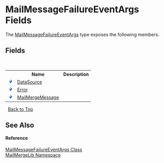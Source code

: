# MailMessageFailureEventArgs Fields
 

The <a href="af374f06-9374-9a9e-1408-7abdef062e3d">MailMessageFailureEventArgs</a> type exposes the following members.


## Fields
&nbsp;<table><tr><th></th><th>Name</th><th>Description</th></tr><tr><td>![Public field](media/pubfield.gif "Public field")</td><td><a href="aee70fa5-8e6a-32c4-2369-9f4fb343de24">DataSource</a></td><td /></tr><tr><td>![Public field](media/pubfield.gif "Public field")</td><td><a href="bf378e65-772d-5b95-19dd-7d99123dbdc4">Error</a></td><td /></tr><tr><td>![Public field](media/pubfield.gif "Public field")</td><td><a href="fcd8b13a-4438-285d-64af-e74fceb1f75b">MailMergeMessage</a></td><td /></tr></table>&nbsp;
<a href="#mailmessagefailureeventargs-fields">Back to Top</a>

## See Also


#### Reference
<a href="af374f06-9374-9a9e-1408-7abdef062e3d">MailMessageFailureEventArgs Class</a><br /><a href="31c6ebbe-d683-7561-7308-5a5ee1f76bf5">MailMergeLib Namespace</a><br />
